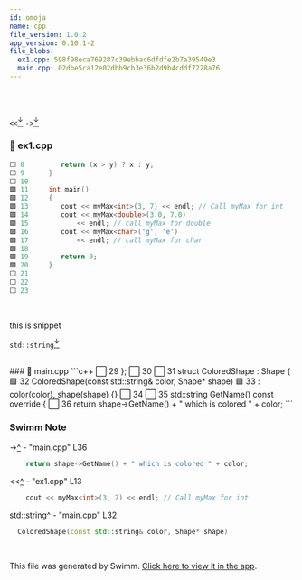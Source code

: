 ```yaml
---
id: omoja
name: cpp
file_version: 1.0.2
app_version: 0.10.1-2
file_blobs:
  ex1.cpp: 598f98eca769287c39ebbac6dfdfe2b7a39549e3
  main.cpp: 02dbe5ca12e02dbb9cb3e36b2d9b4cddf7228a76
---
```


<br/>

<br/>

`<<`[<sup id="ZsRYlJ">↓</sup>](#f-ZsRYlJ) `->`[<sup id="1Mbsyo">↓</sup>](#f-1Mbsyo)
<!-- NOTE-swimm-snippet: the lines below link your snippet to Swimm -->
### 📄 ex1.cpp
```c++
⬜ 8      	return (x > y) ? x : y;
⬜ 9      }
⬜ 10     
🟩 11     int main()
🟩 12     {
🟩 13     	cout << myMax<int>(3, 7) << endl; // Call myMax for int
🟩 14     	cout << myMax<double>(3.0, 7.0)
🟩 15     		<< endl; // call myMax for double
🟩 16     	cout << myMax<char>('g', 'e')
🟩 17     		<< endl; // call myMax for char
🟩 18     
🟩 19     	return 0;
🟩 20     }
⬜ 21     
⬜ 22     
⬜ 23     
```

<br/>

this is snippet

`std::string`[<sup id="hoNbg">↓</sup>](#f-hoNbg)

<br/>
<!-- NOTE-swimm-snippet: the lines below link your snippet to Swimm -->
### 📄 main.cpp
```c++
⬜ 29     };
⬜ 30     
⬜ 31     struct ColoredShape : Shape {
🟩 32       ColoredShape(const std::string& color, Shape* shape)
🟩 33           : color(color), shape(shape) {}
⬜ 34     
⬜ 35       std::string GetName() const override {
⬜ 36         return shape->GetName() + " which is colored " + color;
```

<br/>

<!-- THIS IS AN AUTOGENERATED SECTION. DO NOT EDIT THIS SECTION DIRECTLY -->
### Swimm Note

<span id="f-1Mbsyo">-></span>[^](#1Mbsyo) - "main.cpp" L36
```c++
    return shape->GetName() + " which is colored " + color;
```

<span id="f-ZsRYlJ"><<</span>[^](#ZsRYlJ) - "ex1.cpp" L13
```c++
	cout << myMax<int>(3, 7) << endl; // Call myMax for int
```

<span id="f-hoNbg">std::string</span>[^](#hoNbg) - "main.cpp" L32
```c++
  ColoredShape(const std::string& color, Shape* shape)
```

<br/>

This file was generated by Swimm. [Click here to view it in the app](https://swimm-web-app.web.app/repos/Z2l0aHViJTNBJTNBdDElM0ElM0FlcmFuLXN3aW1t/docs/omoja).